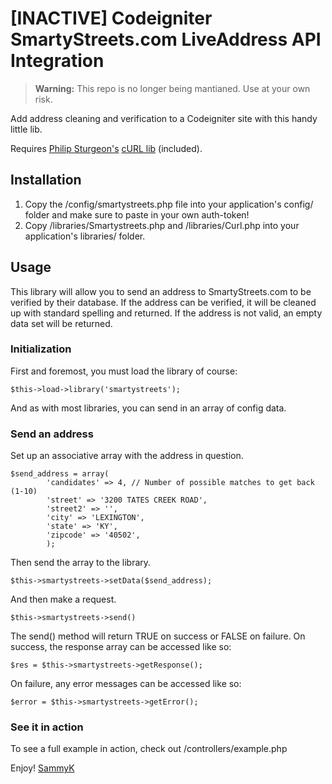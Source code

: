 # [INACTIVE] Codeigniter SmartyStreets.com LiveAddress API Integration

> **Warning:** This repo is no longer being mantianed. Use at your own risk.

Add address cleaning and verification to a Codeigniter site with this handy little lib.

Requires [Philip Sturgeon's](http://philsturgeon.co.uk/) [cURL lib](http://getsparks.org/packages/curl/show) (included).

Installation
------------

1. Copy the /config/smartystreets.php file into your application's config/ folder and make sure to paste in your own auth-token!
2. Copy /libraries/Smartystreets.php and /libraries/Curl.php into your application's libraries/ folder.

Usage
-----

This library will allow you to send an address to SmartyStreets.com to be verified by their database. If the address can be verified, it will be cleaned up with standard spelling and returned. If the address is not valid, an empty data set will be returned.

### Initialization

First and foremost, you must load the library of course:

	$this->load->library('smartystreets');

And as with most libraries, you can send in an array of config data.

### Send an address

Set up an associative array with the address in question.

	$send_address = array(
			'candidates' => 4, // Number of possible matches to get back (1-10)
			'street' => '3200 TATES CREEK ROAD',
			'street2' => '',
			'city' => 'LEXINGTON',
			'state' => 'KY',
			'zipcode' => '40502',
			);

Then send the array to the library.

	$this->smartystreets->setData($send_address);

And then make a request.

	$this->smartystreets->send()

The send() method will return TRUE on success or FALSE on failure. On success, the response array can be accessed like so:

	$res = $this->smartystreets->getResponse();

On failure, any error messages can be accessed like so:

	$error = $this->smartystreets->getError();

### See it in action

To see a full example in action, check out /controllers/example.php

Enjoy!
[SammyK](http://sammyk.me/)
